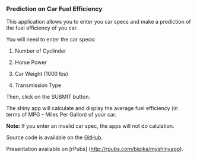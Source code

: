 ### Prediction on Car Fuel Efficiency

This application allows you to enter you car specs and make a prediction of the fuel efficiency of you car.


You will need to enter the car specs:

1) Number of Cyclinder

2) Horse Power

3) Car Weight (1000 lbs)

4) Transmission Type

Then, click on the SUBMIT button.

The shiny app will calculate and display the average fuel efficiency (in terms of MPG - Miles Per Gallon) of your car.

**Note:** If you enter an invalid car spec, the apps will not do calulation.

Source code is available on the [GitHub](https://github.com/bipika/Developing-Data-Product-Project).

Presentation available on [rPubs] (http://rpubs.com/bipika/myshinyapp).